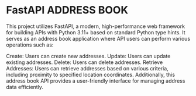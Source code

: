 # FastAPI ADDRESS BOOK

This project utilizes FastAPI, a modern, high-performance web framework for building APIs with Python 3.11+ based on standard Python type hints. It serves as an address book application where API users can perform various operations such as:

Create: Users can create new addresses.
Update: Users can update existing addresses.
Delete: Users can delete addresses.
Retrieve Addresses: Users can retrieve addresses based on various criteria, including proximity to specified location coordinates.
Additionally, this address book API provides a user-friendly interface for managing address data efficiently.
